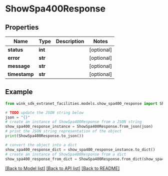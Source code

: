 # ShowSpa400Response


## Properties

Name | Type | Description | Notes
------------ | ------------- | ------------- | -------------
**status** | **int** |  | [optional] 
**error** | **str** |  | [optional] 
**message** | **str** |  | [optional] 
**timestamp** | **str** |  | [optional] 

## Example

```python
from wink_sdk_extranet_facilities.models.show_spa400_response import ShowSpa400Response

# TODO update the JSON string below
json = "{}"
# create an instance of ShowSpa400Response from a JSON string
show_spa400_response_instance = ShowSpa400Response.from_json(json)
# print the JSON string representation of the object
print(ShowSpa400Response.to_json())

# convert the object into a dict
show_spa400_response_dict = show_spa400_response_instance.to_dict()
# create an instance of ShowSpa400Response from a dict
show_spa400_response_from_dict = ShowSpa400Response.from_dict(show_spa400_response_dict)
```
[[Back to Model list]](../README.md#documentation-for-models) [[Back to API list]](../README.md#documentation-for-api-endpoints) [[Back to README]](../README.md)


